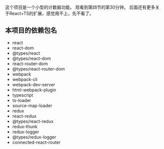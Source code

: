 这个项目是一个小型的计数器功能。
观看到第四节的第30分钟。
后面还有更多关于React+TS的扩展，感觉用不上，先不看了。

## 本项目的依赖包名
- react
- react-dom
- @types/react
- @types/react-dom
- react-router-dom 
- @types/react-router-dom
- webpack
- webpack-cli
- webpack-dev-server
- html-webpack-plugin
- typescript
- ts-loader
- source-map-loader
- redux
- react-redux
- @types/react-redux
- redux-thunk  
- redux-logger
- @types/redux-logger
- connected-react-router
